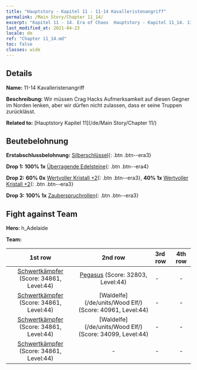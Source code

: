 ```yaml
---
title: "Hauptstory - Kapitel 11 - 11-14 Kavalleristenangriff"
permalink: /Main Story/Chapter 11_14/
excerpt: "Kapitel 11 - 14. Era of Chaos  Hauptstory - Kapitel 11_14. 11-14 Kavalleristenangriff"
last_modified_at: 2021-04-23
locale: de
ref: "Chapter 11_14.md"
toc: false
classes: wide
---
```


## Details

 **Name:** 11-14 Kavalleristenangriff

 **Beschreibung:** Wir müssen Crag Hacks Aufmerksamkeit auf diesen Gegner im Norden lenken, aber wir dürfen nicht zulassen, dass er seine Truppen zurücklässt.

 **Related to:** [Hauptstory Kapitel 11](/de/Main Story/Chapter 11/)

## Beutebelohnung

 **Erstabschlussbelohnung:** [Silberschlüssel](/ItemsDE/con_693/){: .btn .btn--era3}

 **Drop 1:** **100% 1x** [Überragende Edelsteine](/ItemsDE/mat_37/){: .btn .btn--era4}

 **Drop 2:** **60% 0x** [Wertvoller Kristall +2](/ItemsDE/mat_31/){: .btn .btn--era3}, **40% 1x** [Wertvoller Kristall +2](/ItemsDE/mat_31/){: .btn .btn--era3}

 **Drop 3:** **100% 1x** [Zauberspruchrollen](/ItemsDE/con_694/){: .btn .btn--era3}


## Fight against Team
 **Hero:** h_Adelaide

 **Team:**


  | 1st row | 2nd row | 3rd row | 4th row |
  |:----:|:----:|:----|:----:|
  | [Schwertkämpfer](/de/units/Swordsman/) (Score: 34861, Level:44)  | [Pegasus](/de/units/Pegasus/) (Score: 32803, Level:44)  | - | - |
  | [Schwertkämpfer](/de/units/Swordsman/) (Score: 34861, Level:44)  | [Waldelfe](/de/units/Wood Elf/) (Score: 40961, Level:44)  | - | - |
  | [Schwertkämpfer](/de/units/Swordsman/) (Score: 34861, Level:44)  | [Waldelfe](/de/units/Wood Elf/) (Score: 34099, Level:44)  | - | - |
  | [Schwertkämpfer](/de/units/Swordsman/) (Score: 34861, Level:44)  | - | - | - |


